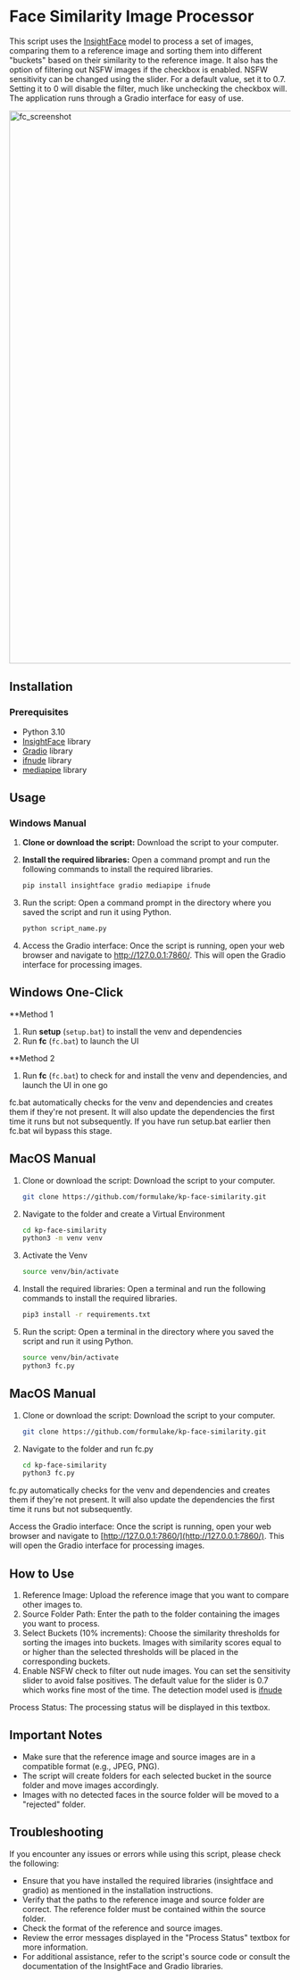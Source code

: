 # Face Similarity Image Processor

This script uses the [InsightFace](https://github.com/deepinsight/insightface) model to process a set of images, comparing them to a reference image and sorting them into different "buckets" based on their similarity to the reference image. It also has the option of filtering out NSFW images if the checkbox is enabled. NSFW sensitivity can be changed using the slider. For a default value, set it to 0.7. Setting it to 0 will disable the filter, much like unchecking the checkbox will. The application runs through a Gradio interface for easy of use.

<img width="991" alt="fc_screenshot" src="https://github.com/formulake/kp-face-similarity/assets/7622615/fd3ac795-88b9-4bbc-af7b-f16dacb3b15d">

## Installation

### Prerequisites

- Python 3.10
- [InsightFace](https://github.com/deepinsight/insightface) library
- [Gradio](https://github.com/gradio-app/gradio) library
- [ifnude](https://github.com/s0md3v/ifnude) library
- [mediapipe](https://github.com/google/mediapipe) library

## Usage

### Windows Manual

1. **Clone or download the script:** Download the script to your computer.

2. **Install the required libraries:** Open a command prompt and run the following commands to install the required libraries.

   ```bash
   pip install insightface gradio mediapipe ifnude

3. Run the script: Open a command prompt in the directory where you saved the script and run it using Python.

    ```bash
    python script_name.py

4. Access the Gradio interface: Once the script is running, open your web browser and navigate to http://127.0.0.1:7860/. This will open the Gradio interface for processing images.

## Windows One-Click

**Method 1
1. Run **setup** (`setup.bat`) to install the venv and dependencies
2. Run **fc** (`fc.bat`) to launch the UI

**Method 2
1. Run **fc** (`fc.bat`) to check for and install the venv and dependencies, and launch the UI in one go

fc.bat automatically checks for the venv and dependencies and creates them if they're not present. It will also update the dependencies the first time it runs but not subsequently. If you have run setup.bat earlier then fc.bat wil bypass this stage.

## MacOS Manual

1. Clone or download the script: Download the script to your computer.

    ```bash
    git clone https://github.com/formulake/kp-face-similarity.git

2. Navigate to the folder and create a Virtual Environment

    ```bash
    cd kp-face-similarity
    python3 -m venv venv

3. Activate the Venv

    ```bash
    source venv/bin/activate

4. Install the required libraries: Open a terminal and run the following commands to install the required libraries.

    ```bash
    pip3 install -r requirements.txt

5. Run the script: Open a terminal in the directory where you saved the script and run it using Python.

    ```bash
    source venv/bin/activate
    python3 fc.py

## MacOS Manual

1. Clone or download the script: Download the script to your computer.

    ```bash
    git clone https://github.com/formulake/kp-face-similarity.git

2. Navigate to the folder and run fc.py

    ```bash
    cd kp-face-similarity
    python3 fc.py

fc.py automatically checks for the venv and dependencies and creates them if they're not present. It will also update the dependencies the first time it runs but not subsequently.

Access the Gradio interface: Once the script is running, open your web browser and navigate to [http://127.0.0.1:7860/](http://127.0.0.1:7860/). This will open the Gradio interface for processing images.

## How to Use
1. Reference Image: Upload the reference image that you want to compare other images to.
2. Source Folder Path: Enter the path to the folder containing the images you want to process.
3. Select Buckets (10% increments): Choose the similarity thresholds for sorting the images into buckets. Images with similarity scores equal to or higher than the selected thresholds will be placed in the corresponding buckets.
4. Enable NSFW check to filter out nude images. You can set the sensitivity slider to avoid false positives. The default value for the slider is 0.7 which works fine most of the time. The detection model used is [ifnude](https://github.com/s0md3v/ifnude)

Process Status: The processing status will be displayed in this textbox.

## Important Notes
- Make sure that the reference image and source images are in a compatible format (e.g., JPEG, PNG).
- The script will create folders for each selected bucket in the source folder and move images accordingly.
- Images with no detected faces in the source folder will be moved to a "rejected" folder.

## Troubleshooting
If you encounter any issues or errors while using this script, please check the following:

- Ensure that you have installed the required libraries (insightface and gradio) as mentioned in the installation instructions.
- Verify that the paths to the reference image and source folder are correct. The reference folder must be contained within the source folder.
- Check the format of the reference and source images.
- Review the error messages displayed in the "Process Status" textbox for more information.
- For additional assistance, refer to the script's source code or consult the documentation of the InsightFace and Gradio libraries.
